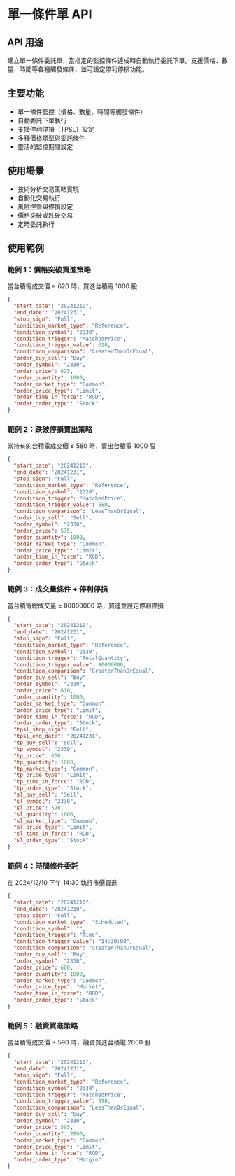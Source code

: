 # 單一條件單 API

## API 用途
建立單一條件委託單，當指定的監控條件達成時自動執行委託下單。支援價格、數量、時間等各種觸發條件，並可設定停利停損功能。

## 主要功能
- 單一條件監控（價格、數量、時間等觸發條件）
- 自動委託下單執行
- 支援停利停損（TPSL）設定
- 多種價格類型與委託條件
- 靈活的監控期間設定

## 使用場景
- 技術分析交易策略實現
- 自動化交易執行
- 風險控管與停損設定
- 價格突破或跌破交易
- 定時委託執行

## 使用範例

### 範例 1：價格突破買進策略
當台積電成交價 ≥ 620 時，買進台積電 1000 股
```json
{
  "start_date": "20241210",
  "end_date": "20241231",
  "stop_sign": "Full",
  "condition_market_type": "Reference",
  "condition_symbol": "2330",
  "condition_trigger": "MatchedPrice",
  "condition_trigger_value": 620,
  "condition_comparison": "GreaterThanOrEqual",
  "order_buy_sell": "Buy",
  "order_symbol": "2330",
  "order_price": 625,
  "order_quantity": 1000,
  "order_market_type": "Common",
  "order_price_type": "Limit",
  "order_time_in_force": "ROD",
  "order_order_type": "Stock"
}
```

### 範例 2：跌破停損賣出策略
當持有的台積電成交價 ≤ 580 時，賣出台積電 1000 股
```json
{
  "start_date": "20241210",
  "end_date": "20241231",
  "stop_sign": "Full",
  "condition_market_type": "Reference",
  "condition_symbol": "2330",
  "condition_trigger": "MatchedPrice",
  "condition_trigger_value": 580,
  "condition_comparison": "LessThanOrEqual",
  "order_buy_sell": "Sell",
  "order_symbol": "2330",
  "order_price": 575,
  "order_quantity": 1000,
  "order_market_type": "Common",
  "order_price_type": "Limit",
  "order_time_in_force": "ROD",
  "order_order_type": "Stock"
}
```

### 範例 3：成交量條件 + 停利停損
當台積電總成交量 ≥ 80000000 時，買進並設定停利停損
```json
{
  "start_date": "20241210",
  "end_date": "20241231",
  "stop_sign": "Full",
  "condition_market_type": "Reference",
  "condition_symbol": "2330",
  "condition_trigger": "TotalQuantity",
  "condition_trigger_value": 80000000,
  "condition_comparison": "GreaterThanOrEqual",
  "order_buy_sell": "Buy",
  "order_symbol": "2330",
  "order_price": 610,
  "order_quantity": 1000,
  "order_market_type": "Common",
  "order_price_type": "Limit",
  "order_time_in_force": "ROD",
  "order_order_type": "Stock",
  "tpsl_stop_sign": "Full",
  "tpsl_end_date": "20241231",
  "tp_buy_sell": "Sell",
  "tp_symbol": "2330",
  "tp_price": 650,
  "tp_quantity": 1000,
  "tp_market_type": "Common",
  "tp_price_type": "Limit",
  "tp_time_in_force": "ROD",
  "tp_order_type": "Stock",
  "sl_buy_sell": "Sell",
  "sl_symbol": "2330",
  "sl_price": 570,
  "sl_quantity": 1000,
  "sl_market_type": "Common",
  "sl_price_type": "Limit",
  "sl_time_in_force": "ROD",
  "sl_order_type": "Stock"
}
```

### 範例 4：時間條件委託
在 2024/12/10 下午 14:30 執行市價買進
```json
{
  "start_date": "20241210",
  "end_date": "20241210",
  "stop_sign": "Full",
  "condition_market_type": "Scheduled",
  "condition_symbol": "",
  "condition_trigger": "Time",
  "condition_trigger_value": "14:30:00",
  "condition_comparison": "GreaterThanOrEqual",
  "order_buy_sell": "Buy",
  "order_symbol": "2330",
  "order_price": 600,
  "order_quantity": 1000,
  "order_market_type": "Common",
  "order_price_type": "Market",
  "order_time_in_force": "ROD",
  "order_order_type": "Stock"
}
```

### 範例 5：融資買進策略
當台積電成交價 ≤ 590 時，融資買進台積電 2000 股
```json
{
  "start_date": "20241210",
  "end_date": "20241231",
  "stop_sign": "Full",
  "condition_market_type": "Reference",
  "condition_symbol": "2330",
  "condition_trigger": "MatchedPrice",
  "condition_trigger_value": 590,
  "condition_comparison": "LessThanOrEqual",
  "order_buy_sell": "Buy",
  "order_symbol": "2330",
  "order_price": 595,
  "order_quantity": 2000,
  "order_market_type": "Common",
  "order_price_type": "Limit",
  "order_time_in_force": "ROD",
  "order_order_type": "Margin"
}
```
